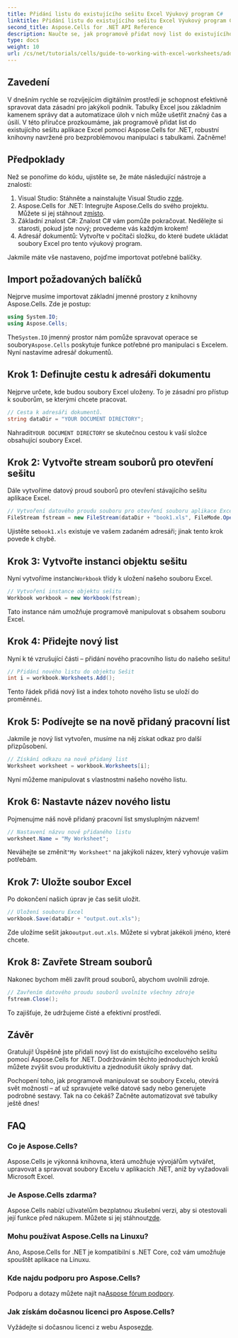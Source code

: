 ```yaml
---
title: Přidání listu do existujícího sešitu Excel Výukový program C#
linktitle: Přidání listu do existujícího sešitu Excel Výukový program C#
second_title: Aspose.Cells for .NET API Reference
description: Naučte se, jak programově přidat nový list do existujícího sešitu aplikace Excel pomocí Aspose.Cells for .NET. Tento podrobný průvodce se zabývá ukládáním upraveného sešitu, což usnadňuje vývojářům.
type: docs
weight: 10
url: /cs/net/tutorials/cells/guide-to-working-with-excel-worksheets/adding-worksheet-to-existing-excel-workbook-csharp-tutorial/
---
```

## Zavedení

V dnešním rychle se rozvíjejícím digitálním prostředí je schopnost efektivně spravovat data zásadní pro jakýkoli podnik. Tabulky Excel jsou základním kamenem správy dat a automatizace úloh v nich může ušetřit značný čas a úsilí. V této příručce prozkoumáme, jak programově přidat list do existujícího sešitu aplikace Excel pomocí Aspose.Cells for .NET, robustní knihovny navržené pro bezproblémovou manipulaci s tabulkami. Začněme!

## Předpoklady

Než se ponoříme do kódu, ujistěte se, že máte následující nástroje a znalosti:

1.  Visual Studio: Stáhněte a nainstalujte Visual Studio z[zde](https://visualstudio.microsoft.com/vs/).
2. Aspose.Cells for .NET: Integrujte Aspose.Cells do svého projektu. Můžete si jej stáhnout z[místo](https://releases.aspose.com/cells/net/).
3. Základní znalost C#: Znalost C# vám pomůže pokračovat. Nedělejte si starosti, pokud jste nový; provedeme vás každým krokem!
4. Adresář dokumentů: Vytvořte v počítači složku, do které budete ukládat soubory Excel pro tento výukový program.

Jakmile máte vše nastaveno, pojďme importovat potřebné balíčky.

## Import požadovaných balíčků

Nejprve musíme importovat základní jmenné prostory z knihovny Aspose.Cells. Zde je postup:

```csharp
using System.IO;
using Aspose.Cells;
```

 The`System.IO` jmenný prostor nám pomůže spravovat operace se soubory`Aspose.Cells` poskytuje funkce potřebné pro manipulaci s Excelem. Nyní nastavíme adresář dokumentů.

## Krok 1: Definujte cestu k adresáři dokumentu

Nejprve určete, kde budou soubory Excel uloženy. To je zásadní pro přístup k souborům, se kterými chcete pracovat.

```csharp
// Cesta k adresáři dokumentů.
string dataDir = "YOUR DOCUMENT DIRECTORY";
```

 Nahradit`YOUR DOCUMENT DIRECTORY` se skutečnou cestou k vaší složce obsahující soubory Excel.

## Krok 2: Vytvořte stream souborů pro otevření sešitu

Dále vytvoříme datový proud souborů pro otevření stávajícího sešitu aplikace Excel.

```csharp
// Vytvoření datového proudu souboru pro otevření souboru aplikace Excel
FileStream fstream = new FileStream(dataDir + "book1.xls", FileMode.Open);
```

 Ujistěte se`book1.xls` existuje ve vašem zadaném adresáři; jinak tento krok povede k chybě.

## Krok 3: Vytvořte instanci objektu sešitu

 Nyní vytvoříme instanci`Workbook` třídy k uložení našeho souboru Excel.

```csharp
// Vytvoření instance objektu sešitu
Workbook workbook = new Workbook(fstream);
```

Tato instance nám umožňuje programově manipulovat s obsahem souboru Excel.

## Krok 4: Přidejte nový list

Nyní k té vzrušující části – přidání nového pracovního listu do našeho sešitu!

```csharp
// Přidání nového listu do objektu Sešit
int i = workbook.Worksheets.Add();
```

 Tento řádek přidá nový list a index tohoto nového listu se uloží do proměnné`i`.

## Krok 5: Podívejte se na nově přidaný pracovní list

Jakmile je nový list vytvořen, musíme na něj získat odkaz pro další přizpůsobení.

```csharp
// Získání odkazu na nově přidaný list
Worksheet worksheet = workbook.Worksheets[i];
```

Nyní můžeme manipulovat s vlastnostmi našeho nového listu.

## Krok 6: Nastavte název nového listu

Pojmenujme náš nově přidaný pracovní list smysluplným názvem!

```csharp
// Nastavení názvu nově přidaného listu
worksheet.Name = "My Worksheet";
```

 Neváhejte se změnit`"My Worksheet"` na jakýkoli název, který vyhovuje vašim potřebám.

## Krok 7: Uložte soubor Excel

Po dokončení našich úprav je čas sešit uložit.

```csharp
// Uložení souboru Excel
workbook.Save(dataDir + "output.out.xls");
```

 Zde uložíme sešit jako`output.out.xls`. Můžete si vybrat jakékoli jméno, které chcete.

## Krok 8: Zavřete Stream souborů

Nakonec bychom měli zavřít proud souborů, abychom uvolnili zdroje.

```csharp
// Zavřením datového proudu souborů uvolníte všechny zdroje
fstream.Close();
```

To zajišťuje, že udržujeme čisté a efektivní prostředí.

## Závěr

Gratuluji! Úspěšně jste přidali nový list do existujícího excelového sešitu pomocí Aspose.Cells for .NET. Dodržováním těchto jednoduchých kroků můžete zvýšit svou produktivitu a zjednodušit úkoly správy dat. 

Pochopení toho, jak programově manipulovat se soubory Excelu, otevírá svět možností – ať už spravujete velké datové sady nebo generujete podrobné sestavy. Tak na co čekáš? Začněte automatizovat své tabulky ještě dnes!

## FAQ

### Co je Aspose.Cells?
Aspose.Cells je výkonná knihovna, která umožňuje vývojářům vytvářet, upravovat a spravovat soubory Excelu v aplikacích .NET, aniž by vyžadovali Microsoft Excel.

### Je Aspose.Cells zdarma?
 Aspose.Cells nabízí uživatelům bezplatnou zkušební verzi, aby si otestovali její funkce před nákupem. Můžete si jej stáhnout[zde](https://releases.aspose.com/cells/net/).

### Mohu používat Aspose.Cells na Linuxu?
Ano, Aspose.Cells for .NET je kompatibilní s .NET Core, což vám umožňuje spouštět aplikace na Linuxu.

### Kde najdu podporu pro Aspose.Cells?
 Podporu a dotazy můžete najít na[Aspose fórum podpory](https://forum.aspose.com/c/cells/9).

### Jak získám dočasnou licenci pro Aspose.Cells?
 Vyžádejte si dočasnou licenci z webu Aspose[zde](https://purchase.conholdate.com/temporary-license/).